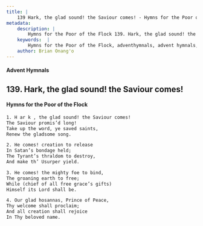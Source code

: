 ```yaml
---
title: |
    139 Hark, the glad sound! the Saviour comes! - Hymns for the Poor of the Flock
metadata:
    description: |
        Hymns for the Poor of the Flock 139. Hark, the glad sound! the Saviour comes!. H ar k , the glad sound! the Saviour comes!  The Saviour promis’d long! Take up the word, ye saved saints, Renew the gladsome song. 
    keywords:  |
        Hymns for the Poor of the Flock, adventhymnals, advent hymnals, Hark, the glad sound! the Saviour comes!, H ar k , the glad sound! the Saviour comes! , 
    author: Brian Onang'o
---
```


#### Advent Hymnals
## 139. Hark, the glad sound! the Saviour comes!
####  Hymns for the Poor of the Flock

```txt
1. H ar k , the glad sound! the Saviour comes! 
The Saviour promis’d long!
Take up the word, ye saved saints,
Renew the gladsome song.

2. He comes! creation to release
In Satan’s bondage held;
The Tyrant’s thraldom to destroy, 
And make th’ Usurper yield.

3. He comes! the mighty foe to bind,
The groaning earth to free;
While (chief of all free grace’s gifts) 
Himself its Lord shall be.

4. Our glad hosannas, Prince of Peace,
Thy welcome shall proclaim;
And all creation shall rejoice 
In Thy beloved name.
```